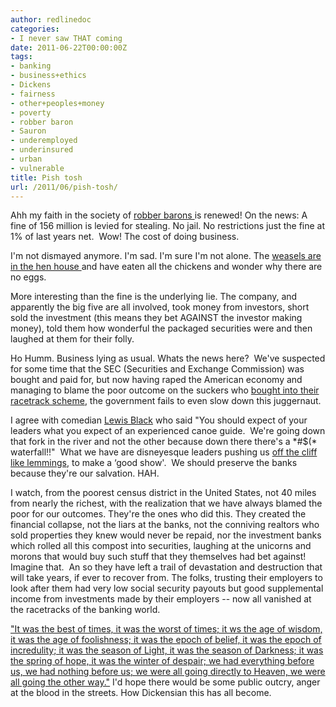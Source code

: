 ```yaml
---
author: redlinedoc
categories:
- I never saw THAT coming
date: 2011-06-22T00:00:00Z
tags:
- banking
- business+ethics
- Dickens
- fairness
- other+peoples+money
- poverty
- robber baron
- Sauron
- underemployed
- underinsured
- urban
- vulnerable
title: Pish tosh
url: /2011/06/pish-tosh/
---
```


Ahh my faith in the society of [robber barons ][1]is renewed! On the news: A fine of 156 million is levied for stealing. No jail. No restrictions just the fine at 1% of last years net.  Wow! The cost of doing business.

I'm not dismayed anymore. I'm sad. I'm sure I'm not alone. The [weasels are in the hen house ][2]and have eaten all the chickens and wonder why there are no eggs.

More interesting than the fine is the underlying lie. The company, and apparently the big five are all involved, took money from investors, short sold the investment (this means they bet AGAINST the investor making money), told them how wonderful the packaged securities were and then laughed at them for their folly.

Ho Humm. Business lying as usual. Whats the news here?  We've suspected for some time that the SEC (Securities and Exchange Commission) was bought and paid for, but now having raped the American economy and managing to blame the poor outcome on the suckers who [bought into their racetrack scheme][3], the government fails to even slow down this juggernaut.

I agree with comedian [Lewis Black][4] who said "You should expect of your leaders what you expect of an experienced canoe guide.  We're going down that fork in the river and not the other because down there there's a \*#$(\* waterfall!!"  What we have are disneyesque leaders pushing us [off the cliff like lemmings][5], to make a &#8216;good show'.  We should preserve the banks because they're our salvation. HAH.

I watch, from the poorest census district in the United States, not 40 miles from nearly the richest, with the realization that we have always blamed the poor for our outcomes. They're the ones who did this. They created the financial collapse, not the liars at the banks, not the conniving realtors who sold properties they knew would never be repaid, nor the investment banks which rolled all this compost into securities, laughing at the unicorns and morons that would buy such stuff that they themselves had bet against! Imagine that.  An so they have left a trail of devastation and destruction that will take years, if ever to recover from. The folks, trusting their employers to look after them had very low social security payouts but good supplemental income from investments made by their employers  --  now all vanished at the racetracks of the banking world.

["It was the best of times, it was the worst of times; it ws the age of wisdom, it was the age of foolishness; it was the epoch of belief, it was the epoch of incredulity; it was the season of Light, it was the season of Darkness; it was the spring of hope, it was the winter of despair; we had everything before us, we had nothing before us; we were all going directly to Heaven, we were all going the other way."][6] I'd hope there would be some public outcry, anger at the blood in the streets. How Dickensian this has all become.

 [1]: http://washingtonexaminer.com/politics/2011/06/obama-rubs-elbows-regulatory-robber-barons
 [2]: http://moneyland.time.com/2011/06/21/banks-are-hurting-its-all-relative/
 [3]: http://news.google.com/news/url?sa=t&ct2=us%2F0_0_s_4_0_t&usg=AFQjCNFF0GqujJNgintdcZqpWnbTFom7HQ&did=e7413863b8afb6a0&cid=8797715370661&ei=zP8BTuj3LoX8ggfA98DtAg&rt=SEARCH&vm=STANDARD&url=http%3A%2F%2Fwww.bloomberg.com%2Fnews%2F2011-06-21%2Fgensler-evolving-in-derivatives-war-sees-no-deed-go-unpunished.html
 [4]: http://lewisblack.com/bio.aspx
 [5]: http://www.snopes.com/disney/films/lemmings.asp
 [6]: http://www.quoteworld.org/quotes/3649
